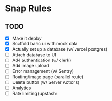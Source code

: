 # Snap Rules

## TODO

- [x] Make it deploy
- [x] Scaffold basic ui with mock data
- [x] Actually set up a database (w/ vercel postgres)
- [ ] Attach database to UI
- [ ] Add authentication (w/ clerk)
- [ ] Add image upload
- [ ] Error management (w/ Sentry)
- [ ] Routing/image page (parallel route)
- [ ] Delete button (w/ Server Actions)
- [ ] Analytics
- [ ] Rate limiting (upstash)
